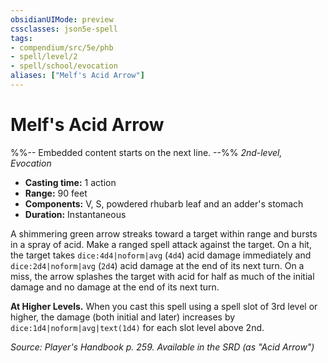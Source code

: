 ```yaml
---
obsidianUIMode: preview
cssclasses: json5e-spell
tags:
- compendium/src/5e/phb
- spell/level/2
- spell/school/evocation
aliases: ["Melf's Acid Arrow"]
---
```

# Melf's Acid Arrow
%%-- Embedded content starts on the next line. --%%
*2nd-level, Evocation*  

- **Casting time:** 1 action
- **Range:** 90 feet
- **Components:** V, S, powdered rhubarb leaf and an adder's stomach
- **Duration:** Instantaneous

A shimmering green arrow streaks toward a target within range and bursts in a spray of acid. Make a ranged spell attack against the target. On a hit, the target takes `dice:4d4|noform|avg` (`4d4`) acid damage immediately and `dice:2d4|noform|avg` (`2d4`) acid damage at the end of its next turn. On a miss, the arrow splashes the target with acid for half as much of the initial damage and no damage at the end of its next turn.

**At Higher Levels.** When you cast this spell using a spell slot of 3rd level or higher, the damage (both initial and later) increases by `dice:1d4|noform|avg|text(1d4)` for each slot level above 2nd.

*Source: Player's Handbook p. 259. Available in the <span title='Systems Reference Document (5.1)'>SRD</span> (as "Acid Arrow")*
